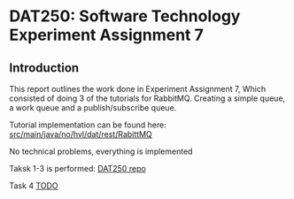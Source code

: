 # DAT250: Software Technology Experiment Assignment 7

## Introduction
This report outlines the work done in Experiment Assignment 7, Which consisted of doing 3 of the tutorials for RabbitMQ.
Creating a simple queue, a work queue and a publish/subscribe queue.

Tutorial implementation can be found here:
[src/main/java/no/hvl/dat/rest/RabittMQ](src%2Fmain%2Fjava%2Fno%2Fhvl%2Fdat250%2Frest%2Frabitt)


No technical problems, everything is implemented

Taksk 1-3 is performed:
[DAT250 repo](https://github.com/OrjanSkarnes/DAT250)

Task 4
[TODO](src/main/java/no/hvl/dat250/rest/todos)

